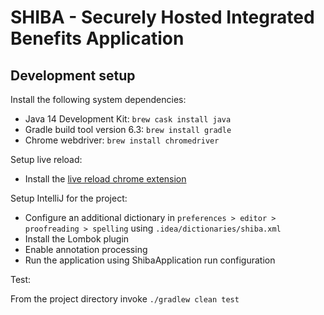 # SHIBA - Securely Hosted Integrated Benefits Application

## Development setup

Install the following system dependencies:

- Java 14 Development Kit: `brew cask install java`
- Gradle build tool version 6.3: `brew install gradle`
- Chrome webdriver: `brew install chromedriver`

Setup live reload:

- Install the [live reload chrome extension](https://chrome.google.com/webstore/detail/livereload/jnihajbhpnppcggbcgedagnkighmdlei?hl=en)

Setup IntelliJ for the project:

- Configure an additional dictionary in `preferences > editor > proofreading > spelling` using `.idea/dictionaries/shiba.xml`
- Install the Lombok plugin
- Enable annotation processing
- Run the application using ShibaApplication run configuration

Test:

From the project directory invoke
```./gradlew clean test```